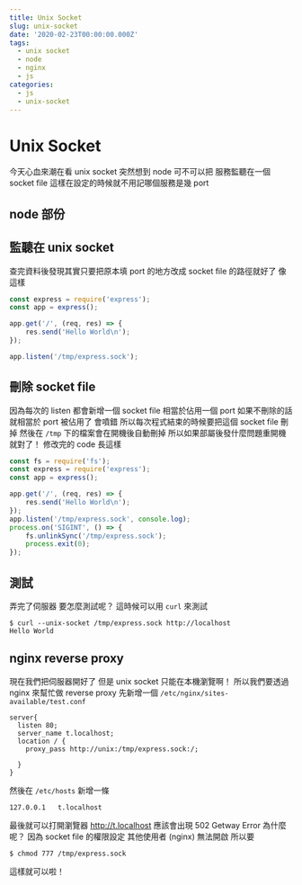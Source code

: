 ```yaml
---
title: Unix Socket
slug: unix-socket
date: '2020-02-23T00:00:00.000Z'
tags:
  - unix socket
  - node
  - nginx
  - js
categories:
  - js
  - unix-socket
---
```


# Unix Socket

今天心血來潮在看 unix socket
突然想到 node 可不可以把 服務監聽在一個 socket file
這樣在設定的時候就不用記哪個服務是幾 port

## node 部份

## 監聽在 unix socket

查完資料後發現其實只要把原本填 port 的地方改成 socket file 的路徑就好了
像這樣

```js
const express = require('express');
const app = express();

app.get('/', (req, res) => {
	res.send('Hello World\n');
});

app.listen('/tmp/express.sock');
```

## 刪除 socket file

因為每次的 listen 都會新增一個 socket file
相當於佔用一個 port
如果不刪除的話就相當於 port 被佔用了
會噴錯
所以每次程式結束的時候要把這個 socket file 刪掉
然後在 `/tmp` 下的檔案會在開機後自動刪掉
所以如果部屬後發什麼問題重開機就對了！
修改完的 code 長這樣

```js
const fs = require('fs');
const express = require('express');
const app = express();

app.get('/', (req, res) => {
	res.send('Hello World\n');
});
app.listen('/tmp/express.sock', console.log);
process.on('SIGINT', () => {
	fs.unlinkSync('/tmp/express.sock');
	process.exit(0);
});
```

## 測試

弄完了伺服器
要怎麼測試呢？
這時候可以用 `curl` 來測試

```
$ curl --unix-socket /tmp/express.sock http://localhost
Hello World
```

## nginx reverse proxy

現在我們把伺服器開好了
但是 unix socket 只能在本機瀏覽啊！
所以我們要透過 nginx 來幫忙做 reverse proxy
先新增一個 `/etc/nginx/sites-available/test.conf`

```
server{
  listen 80;
  server_name t.localhost;
  location / {
    proxy_pass http://unix:/tmp/express.sock:/;

  }
}
```

然後在 `/etc/hosts` 新增一條

```
127.0.0.1	t.localhost
```

最後就可以打開瀏覽器 http://t.localhost
應該會出現 502 Getway Error
為什麼呢？
因為 socket file 的權限設定
其他使用者 (nginx) 無法開啟
所以要

```
$ chmod 777 /tmp/express.sock
```

這樣就可以啦！
